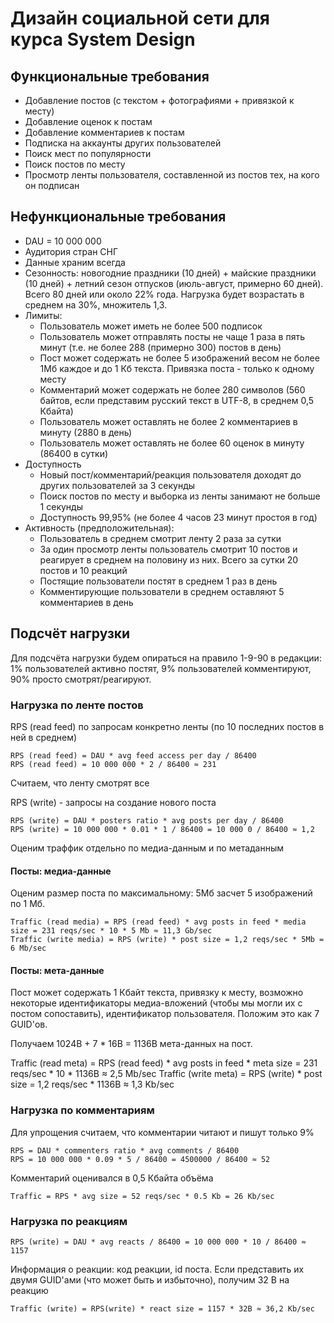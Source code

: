 # Дизайн социальной сети для курса System Design

## Функциональные требования

* Добавление постов (с текстом + фотографиями + привязкой к месту)
* Добавление оценок к постам
* Добавление комментариев к постам
* Подписка на аккаунты других пользователей
* Поиск мест по популярности
* Поиск постов по месту
* Просмотр ленты пользователя, составленной из постов тех, на кого он подписан

## Нефункциональные требования

* DAU = 10 000 000
* Аудитория стран СНГ
* Данные храним всегда
* Сезонность: новогодние праздники (10 дней) + майские праздники (10 дней) + летний сезон отпусков (июль-август, примерно 60 дней). Всего 80 дней или около 22% года. Нагрузка будет возрастать в среднем на 30%, множитель 1,3.
* Лимиты:
    * Пользователь может иметь не более 500 подписок
    * Пользователь может отправлять посты не чаще 1 раза в пять минут (т.е. не более 288 (примерно 300) постов в день)
    * Пост может содержать не более 5 изображений весом не более 1Мб каждое и до 1 Кб текста. Привязка поста - только к одному месту
    * Комментарий может содержать не более 280 символов (560 байтов, если представим русский текст в UTF-8, в среднем 0,5 Кбайта)
    * Пользователь может оставлять не более 2 комментариев в минуту (2880 в день)
    * Пользователь может оставлять не более 60 оценок в минуту (86400 в сутки)
* Доступность
    * Новый пост/комментарий/реакция пользователя доходят до других пользователей за 3 секунды
    * Поиск постов по месту и выборка из ленты занимают не больше 1 секунды
    * Доступность 99,95% (не более 4 часов 23 минут простоя в год)
* Активность (предположительная):
    * Пользователь в среднем смотрит ленту 2 раза за сутки
    * За один просмотр ленты пользователь смотрит 10 постов и реагирует в среднем на половину из них. Всего за сутки 20 постов и 10 реакций
    * Постящие пользователи постят в среднем 1 раз в день
    * Комментирующие пользователи в среднем оставляют 5 комментариев в день
    
## Подсчёт нагрузки
Для подсчёта нагрузки будем опираться на правило 1-9-90 в редакции: 1% пользователей активно постят, 9% пользователей комментируют, 90% просто смотрят/реагируют.

### Нагрузка по ленте постов
RPS (read feed) по запросам конкретно ленты (по 10 последних постов в ней в среднем)

    RPS (read feed) = DAU * avg feed access per day / 86400
    RPS (read feed) = 10 000 000 * 2 / 86400 ≈ 231

Считаем, что ленту смотрят все

RPS (write) - запросы на создание нового поста
 
    RPS (write) = DAU * posters ratio * avg posts per day / 86400
    RPS (write) = 10 000 000 * 0.01 * 1 / 86400 = 10 000 0 / 86400 ≈ 1,2
    
    
Оценим траффик отдельно по медиа-данным и по метаданным

#### Посты: медиа-данные
Оценим размер поста по максимальному: 5Мб засчет 5 изображений по 1 Мб.

    Traffic (read media) = RPS (read feed) * avg posts in feed * media size = 231 reqs/sec * 10 * 5 Mb ≈ 11,3 Gb/sec
    Traffic (write media) = RPS (write) * post size = 1,2 reqs/sec * 5Mb = 6 Mb/sec
    
#### Посты: мета-данные
Пост может содержать 1 Кбайт текста, привязку к месту, возможно некоторые идентификаторы медиа-вложений (чтобы мы могли их с постом сопоставить), идентификатор пользователя. Положим это как 7 GUID'ов.

Получаем 1024B + 7 * 16B = 1136B мета-данных на пост.

Traffic (read meta) = RPS (read feed) * avg posts in feed * meta size = 231 reqs/sec * 10 * 1136B ≈ 2,5 Mb/sec
Traffic (write meta) = RPS (write) * post size = 1,2 reqs/sec * 1136B ≈ 1,3 Kb/sec

### Нагрузка по комментариям
Для упрощения считаем, что комментарии читают и пишут только 9%

    RPS = DAU * commenters ratio * avg comments / 86400
    RPS = 10 000 000 * 0.09 * 5 / 86400 = 4500000 / 86400 ≈ 52
    
Комментарий оценивался в 0,5 Кбайта объёма

    Traffic = RPS * avg size = 52 reqs/sec * 0.5 Kb = 26 Kb/sec

### Нагрузка по реакциям
    RPS (write) = DAU * avg reacts / 86400 = 10 000 000 * 10 / 86400 ≈ 1157

Информация о реакции: код реакции, id поста. Если представить их двумя GUID'ами (что может быть и избыточно), получим 32 B на реакцию

    Traffic (write) = RPS(write) * react size = 1157 * 32B ≈ 36,2 Kb/sec
